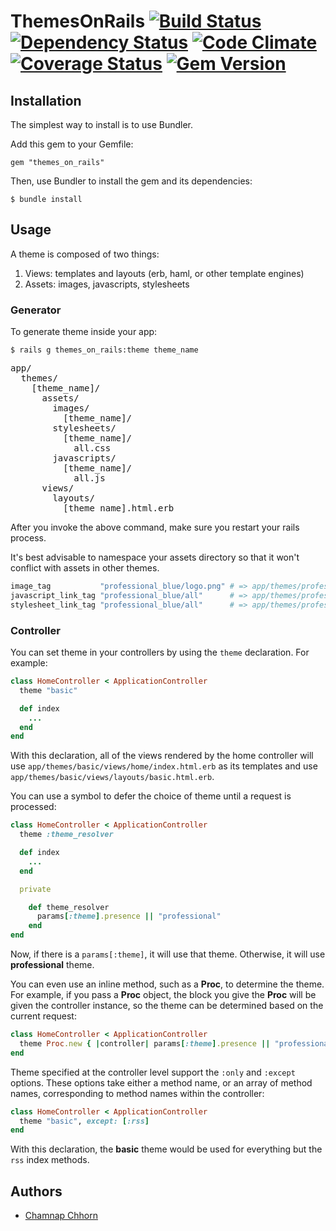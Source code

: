 # ThemesOnRails [![Build Status](https://travis-ci.org/yoolk/themes_on_rails.png?branch=master)](https://travis-ci.org/yoolk/themes_on_rails) [![Dependency Status](https://gemnasium.com/yoolk/themes_on_rails.png)](https://gemnasium.com/yoolk/themes_on_rails) [![Code Climate](https://codeclimate.com/github/yoolk/themes_on_rails.png)](https://codeclimate.com/github/yoolk/themes_on_rails) [![Coverage Status](https://coveralls.io/repos/yoolk/themes_on_rails/badge.png?branch=master)](https://coveralls.io/r/yoolk/themes_on_rails?branch=master) [![Gem Version](https://badge.fury.io/rb/themes_on_rails.png)](http://badge.fury.io/rb/themes_on_rails)

## Installation

The simplest way to install is to use Bundler.

Add this gem to your Gemfile:

    gem "themes_on_rails"

Then, use Bundler to install the gem and its dependencies:

    $ bundle install

## Usage

A theme is composed of two things:

  1. Views: templates and layouts (erb, haml, or other template engines)
  2. Assets: images, javascripts, stylesheets

### Generator

To generate theme inside your app:

    $ rails g themes_on_rails:theme theme_name

<pre>
app/
  themes/
    [theme_name]/
      assets/
        images/
          [theme_name]/
        stylesheets/
          [theme_name]/
            all.css
        javascripts/
          [theme_name]/
            all.js
      views/
        layouts/
          [theme_name].html.erb
</pre>

After you invoke the above command, make sure you restart your rails process.

It's best advisable to namespace your assets directory so that it won't conflict with assets in other themes.

```ruby
image_tag           "professional_blue/logo.png" # => app/themes/professional_blue/assets/images/professional_blue/logo.png
javascript_link_tag "professional_blue/all"      # => app/themes/professional_blue/assets/javascripts/professional_blue/all.js
stylesheet_link_tag "professional_blue/all"      # => app/themes/professional_blue/assets/stylesheets/professional_blue/all.css
```

### Controller

You can set theme in your controllers by using the `theme` declaration. For example:

```ruby
class HomeController < ApplicationController
  theme "basic"

  def index
    ...
  end
end
```

With this declaration, all of the views rendered by the home controller will use `app/themes/basic/views/home/index.html.erb` as its templates and use `app/themes/basic/views/layouts/basic.html.erb`.

You can use a symbol to defer the choice of theme until a request is processed:

```ruby
class HomeController < ApplicationController
  theme :theme_resolver

  def index
    ...
  end

  private

    def theme_resolver
      params[:theme].presence || "professional"
    end
end
```

Now, if there is a `params[:theme]`, it will use that theme. Otherwise, it will use **professional** theme.

You can even use an inline method, such as a **Proc**, to determine the theme. For example, if you pass a **Proc** object, the block you give the **Proc** will be given the controller instance, so the theme can be determined based on the current request:

```ruby
class HomeController < ApplicationController
  theme Proc.new { |controller| params[:theme].presence || "professional" }
end
```

Theme specified at the controller level support the `:only` and `:except` options. These options take either a method name, or an array of method names, corresponding to method names within the controller:

```ruby
class HomeController < ApplicationController
  theme "basic", except: [:rss]
end
```

With this declaration, the **basic** theme would be used for everything but the `rss` index methods.

## Authors

* [Chamnap Chhorn](https://github.com/chamnap)
